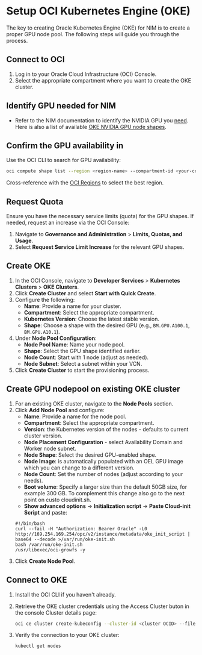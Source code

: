 # Setup OCI Kubernetes Engine (OKE)

The key to creating Oracle Kubernetes Engine (OKE) for NIM is to create a proper GPU node pool. The following steps will guide you through the process.

## Connect to OCI

1. Log in to your Oracle Cloud Infrastructure (OCI) Console.
2. Select the appropriate compartment where you want to create the OKE cluster.

## Identify GPU needed for NIM

- Refer to the NIM documentation to identify the NVIDIA GPU you [need](https://docs.nvidia.com/nim/large-language-models/latest/support-matrix.html). Here is also a list of available [OKE NVIDIA GPU node shapes](https://docs.oracle.com/en-us/iaas/Content/Compute/References/computeshapes.htm#vm-gpu).


## Confirm the GPU availability in 

Use the OCI CLI to search for GPU availability:

   ```bash
   oci compute shape list --region <region-name> --compartment-id <your-compartment-id> --all --query 'data[*].shape' --output json | jq -r '.[]' | grep -i 'gpu'
   ```

   Cross-reference with the [OCI Regions](https://www.oracle.com/cloud/data-regions.html) to select the best region.

## Request Quota

Ensure you have the necessary service limits (quota) for the GPU shapes. If needed, request an increase via the OCI Console:

1. Navigate to **Governance and Administration** > **Limits, Quotas, and Usage**.
2. Select **Request Service Limit Increase** for the relevant GPU shapes.

## Create OKE

1. In the OCI Console, navigate to **Developer Services** > **Kubernetes Clusters** > **OKE Clusters**.
2. Click **Create Cluster** and select **Start with Quick Create**.
3. Configure the following:
   - **Name**: Provide a name for your cluster.
   - **Compartment**: Select the appropriate compartment.
   - **Kubernetes Version**: Choose the latest stable version.
   - **Shape**: Choose a shape with the desired GPU (e.g., `BM.GPU.A100.1`, `BM.GPU.A10.1`).
4. Under **Node Pool Configuration**:
   - **Node Pool Name**: Name your node pool.
   - **Shape**: Select the GPU shape identified earlier.
   - **Node Count**: Start with 1 node (adjust as needed).
   - **Node Subnet**: Select a subnet within your VCN.
5. Click **Create Cluster** to start the provisioning process.

## Create GPU nodepool on existing OKE cluster

1. For an existing OKE cluster, navigate to the **Node Pools** section.
2. Click **Add Node Pool** and configure:
   - **Name**: Provide a name for the node pool.
   - **Compartment**: Select the appropriate compartment.
   - **Version**: the Kubernetes version of the nodes - defaults to current cluster version.
   - **Node Placement Configuration** - select Availability Domain and Worker node subnet.
   - **Node Shape**: Select the desired GPU-enabled shape.
   - **Node Image**: is automatically populated with an OEL GPU image which you can change to a different version.
   - **Node Count**: Set the number of nodes (adjust according to your needs).
   - **Boot volume**: Specify a larger size than the default 50GB size, for example 300 GB. To complement this change also go to the next point on custo cloudinit.sh.
   - **Show advanced options** -> **Initialization script** -> **Paste Cloud-init Script** and paste:
   ```
   #!/bin/bash 
   curl --fail -H "Authorization: Bearer Oracle" -L0 http://169.254.169.254/opc/v2/instance/metadata/oke_init_script | base64 --decode >/var/run/oke-init.sh
   bash /var/run/oke-init.sh
   /usr/libexec/oci-growfs -y
   ```
3. Click **Create Node Pool**.

## Connect to OKE

1. Install the OCI CLI if you haven't already.
2. Retrieve the OKE cluster credentials using the Access Cluster buton in the console Cluster details page:

   ```bash
   oci ce cluster create-kubeconfig --cluster-id <cluster OCID> --file $HOME/.kube/config --region <region> --token-version 2.0.0 --kube-endpoint PUBLIC_ENDPOINT
   ```

3. Verify the connection to your OKE cluster:

   ```bash
   kubectl get nodes
   ```
